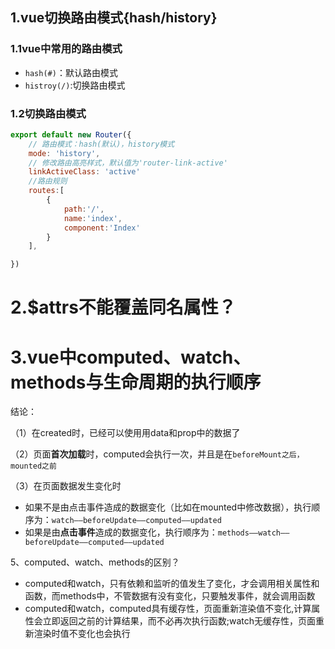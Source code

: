 ## 1.vue切换路由模式{hash/history}

### 1.1vue中常用的路由模式

* `hash(#)`：默认路由模式
* `histroy(/)`:切换路由模式

### 1.2切换路由模式

```javascript
export default new Router({
    // 路由模式：hash(默认)，history模式
    mode: 'history',
    // 修改路由高亮样式，默认值为'router-link-active'
    linkActiveClass: 'active'
    //路由规则
    routes:[
        {
            path:'/',
            name:'index',
            component:'Index'
        }
    ],

})
```

# 2.$attrs不能覆盖同名属性？

# 3.vue中computed、watch、methods与生命周期的执行顺序

结论：

（1）在created时，已经可以使用用data和prop中的数据了

（2）页面**首次加载**时，computed会执行一次，并且是在`beforeMount之后，mounted之前`

（3）在页面数据发生变化时

- 如果不是由点击事件造成的数据变化（比如在mounted中修改数据），执行顺序为：`watch——beforeUpdate——computed——updated`
- 如果是由**点击事件**造成的数据变化，执行顺序为：`methods——watch——beforeUpdate——computed——updated`

5、computed、watch、methods的区别？

- computed和watch，只有依赖和监听的值发生了变化，才会调用相关属性和函数，而methods中，不管数据有没有变化，只要触发事件，就会调用函数
- computed和watch，computed具有缓存性，页面重新渲染值不变化,计算属性会立即返回之前的计算结果，而不必再次执行函数;watch无缓存性，页面重新渲染时值不变化也会执行

